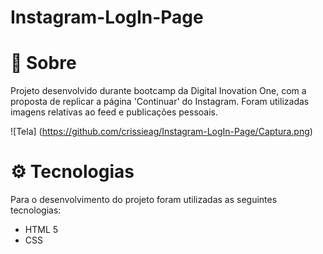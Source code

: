 # Instagram-LogIn-Page

# :page_facing_up: Sobre #

Projeto desenvolvido durante bootcamp da Digital Inovation One, com a proposta de replicar a página 'Continuar' do Instagram. Foram utilizadas imagens relativas ao feed e publicações pessoais.

 ![Tela] (https://github.com/crissieag/Instagram-LogIn-Page/Captura.png)

# :gear: Tecnologias #

Para o desenvolvimento do projeto foram utilizadas as seguintes tecnologias:

* HTML 5
* CSS
